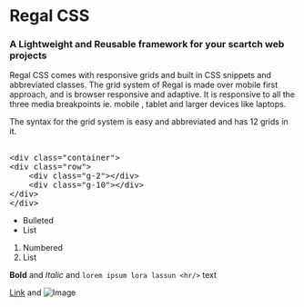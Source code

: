# Regal CSS
### A Lightweight and Reusable framework for your scartch web projects


Regal CSS comes with responsive grids and built in CSS snippets and abbreviated classes.
The grid system of Regal is made over mobile first approach, and is browser responsive and adaptive.
It is responsive to all the three media breakpoints ie. mobile , tablet and larger devices like laptops.


The syntax for the grid system is easy and abbreviated and has 12 grids in it.

<xmp>
<div class="container">
<div class="row">
    <div class="g-2"></div>
    <div class="g-10"></div>
</div>
</div>
</xmp>





- Bulleted
- List

1. Numbered
2. List

**Bold** and _Italic_ and `lorem ipsum lora lassun <hr/>` text

[Link](url) and ![Image](src)

